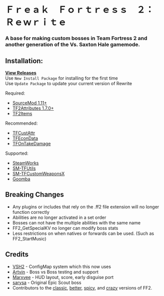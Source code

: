 # Ｆｒｅａｋ　Ｆｏｒｔｒｅｓｓ　２：　Ｒｅｗｒｉｔｅ

### A base for making custom bosses in Team Fortress 2 and another generation of the Vs. Saxton Hale gamemode.

## Installation:

**[View Releases](https://github.com/Batfoxkid/Freak-Fortress-2-Rewrite/releases)**  
Use `New Install Package` for installing for the first time  
Use `Update Package` to update your current version of Rewrite

Required:

- [SourceMod 1.11+](https://www.sourcemod.net/downloads.php)
- [TF2Attributes 1.7.0+](https://github.com/FlaminSarge/tf2attributes)
- [TF2Items](https://github.com/asherkin/TF2Items)

Recommended:

- [TFCustAttr](https://github.com/nosoop/SM-TFCustAttr)
- [TFEconData](https://github.com/nosoop/SM-TFEconData)
- [TFOnTakeDamage](https://github.com/nosoop/SM-TFOnTakeDamage)

Supported:

- [SteamWorks](https://github.com/ExperimentFailed/SteamWorks)
- [SM-TFUtils](https://github.com/nosoop/SM-TFUtils)
- [SM-TFCustomWeaponsX](https://github.com/nosoop/SM-TFCustomWeaponsX)
- [Goomba](https://github.com/Flyflo/SM-Goomba-Stomp-Addons)

## Breaking Changes

- Any plugins or includes that rely on the .ff2 file extension will no longer function correctly
- Abilities are no longer activated in a set order
- Bosses can not have the multiple abilities with the same name
- FF2_GetSpecialKV no longer can modify boss stats
- Less restrictions on when natives or forwards can be used. (Such as FF2_StartMusic)

## Credits

- [VSH2](https://github.com/VSH2-Devs/Vs-Saxton-Hale-2) - ConfigMap system which this now uses
- [Artvin](https://github.com/artvin01) - Boss vs Boss testing and support
- [Marxvee](https://github.com/Marxvee) - HUD layout, score, early disguise port
- [sarysa](https://github.com/sarysa) - Original Epic Scout boss
- Contributors to the [classic](https://github.com/Steell/Freak-Fortress-2), [better](https://github.com/50DKP/FF2-Official), [spicy](https://github.com/shadow93/FreakFortressBBG), and [crazy](https://github.com/Batfoxkid/FreakFortressBat) versions of FF2.
